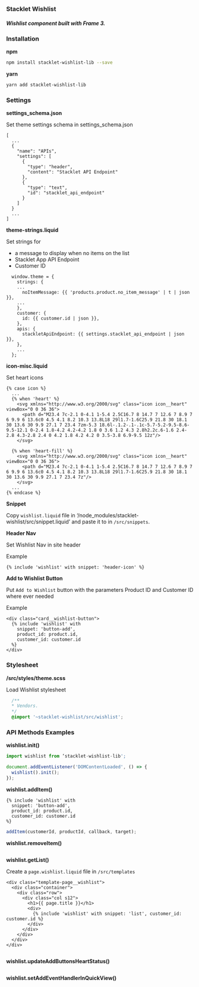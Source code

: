### Stacklet Wishlist

##### Wishlist component built with Frame 3.

### Installation

**npm**

```bash
npm install stacklet-wishlist-lib --save
```

**yarn**

```bash
yarn add stacklet-wishlist-lib
```

### Settings

**settings_schema.json**

Set theme settings schema in settings_schema.json

```
[
  ...
  {
    "name": "APIs",
    "settings": [
      {
        "type": "header",
        "content": "Stacklet API Endpoint"
      },
      {
        "type": "text",
        "id": "stacklet_api_endpoint"
      }
    ]
  }
  ...
]
```

**theme-strings.liquid**

Set strings for 
* a message to display when no items on the list
* Stacklet App API Endpoint
* Customer ID

```
  window.theme = {
    strings: {
    ...
      noItemMessage: {{ 'products.product.no_item_message' | t | json }},
    ...
    },
    customer: {
      id: {{ customer.id | json }},
    },
    apis: {
      stackletApiEndpoint: {{ settings.stacklet_api_endpoint | json }},
    },
    ...
  };

```

**icon-misc.liquid**

Set heart icons

```liquid
{% case icon %}
  ...
  {% when 'heart' %}
    <svg xmlns="http://www.w3.org/2000/svg" class="icon icon__heart" viewBox="0 0 36 36">
      <path d="M23.4 7c-2.1 0-4.1 1-5.4 2.5C16.7 8 14.7 7 12.6 7 8.9 7 6 9.9 6 13.6c0 4.5 4.1 8.2 10.3 13.8L18 29l1.7-1.6C25.9 21.8 30 18.1 30 13.6 30 9.9 27.1 7 23.4 7zm-5.3 18.6l-.1.2-.1-.1c-5.7-5.2-9.5-8.6-9.5-12.1 0-2.4 1.8-4.2 4.2-4.2 1.8 0 3.6 1.2 4.3 2.8h2.2c.6-1.6 2.4-2.8 4.3-2.8 2.4 0 4.2 1.8 4.2 4.2 0 3.5-3.8 6.9-9.5 12z"/>
    </svg>

  {% when 'heart-fill' %}
    <svg xmlns="http://www.w3.org/2000/svg" class="icon icon__heart" viewBox="0 0 36 36">
      <path d="M23.4 7c-2.1 0-4.1 1-5.4 2.5C16.7 8 14.7 7 12.6 7 8.9 7 6 9.9 6 13.6c0 4.5 4.1 8.2 10.3 13.8L18 29l1.7-1.6C25.9 21.8 30 18.1 30 13.6 30 9.9 27.1 7 23.4 7z"/>
    </svg>
  ...
{% endcase %}
```

**Snippet**

Copy `wishlist.liquid` file in ‘/node_modules/stacklet-wishlist/src/snippet.liquid’ and
paste it to in `/src/snippets`.


**Header Nav**

Set Wishlist Nav in site header

Example
```
{% include 'wishlist' with snippet: 'header-icon' %}
```


**Add to Wishlist Button**

Put `Add to Wishlist` button with the parameters Product ID and Customer ID where ever needed

Example
```liquid
<div class="card__wishlist-button">
  {% include 'wishlist' with
    snippet: 'button-add',
    product_id: product.id,
    customer_id: customer.id
  %}
</div>
```


### Stylesheet

**/src/styles/theme.scss**

Load Wishlist stylesheet

```scss
  /**
  * Vendors.
  */
  @import '~stacklet-wishlist/src/wishlist';
```

### API Methods Examples

**wishlist.init()**

```js
import wishlist from ‘stacklet-wishlist-lib';

document.addEventListener('DOMContentLoaded', () => {
  wishlist().init();
});
```

**wishlist.addItem()**

```liquid
{% include 'wishlist' with
  snippet: 'button-add',
  product_id: product.id,
  customer_id: customer.id
%}
```

```js
addItem(customerId, productId, callback, target);
```

**wishlist.removeItem()**

```js

```

**wishlist.getList()**

Create a `page.wishlist.liquid` file in `/src/templates`

```liquid
<div class="template-page__wishlist">
  <div class="container">
    <div class="row">
      <div class="col s12">
        <h1>{{ page.title }}</h1>
        <div>
          {% include 'wishlist' with snippet: 'list', customer_id: customer.id %}
        </div>
      </div>
    </div>
  </div>
</div>
```

```js

```

**wishlist.updateAddButtonsHeartStatus()**

```js

```

**wishlist.setAddEventHandlerInQuickView()**

```js

```
